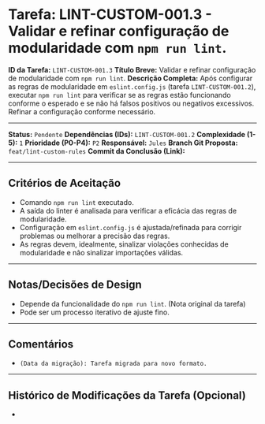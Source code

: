 # Tarefa: LINT-CUSTOM-001.3 - Validar e refinar configuração de modularidade com `npm run lint`.

**ID da Tarefa:** `LINT-CUSTOM-001.3`
**Título Breve:** Validar e refinar configuração de modularidade com `npm run lint`.
**Descrição Completa:**
Após configurar as regras de modularidade em `eslint.config.js` (tarefa `LINT-CUSTOM-001.2`), executar `npm run lint` para verificar se as regras estão funcionando conforme o esperado e se não há falsos positivos ou negativos excessivos. Refinar a configuração conforme necessário.

---

**Status:** `Pendente`
**Dependências (IDs):** `LINT-CUSTOM-001.2`
**Complexidade (1-5):** `1`
**Prioridade (P0-P4):** `P2`
**Responsável:** `Jules`
**Branch Git Proposta:** `feat/lint-custom-rules`
**Commit da Conclusão (Link):**

---

## Critérios de Aceitação
- Comando `npm run lint` executado.
- A saída do linter é analisada para verificar a eficácia das regras de modularidade.
- Configuração em `eslint.config.js` é ajustada/refinada para corrigir problemas ou melhorar a precisão das regras.
- As regras devem, idealmente, sinalizar violações conhecidas de modularidade e não sinalizar importações válidas.

---

## Notas/Decisões de Design
- Depende da funcionalidade do `npm run lint`. (Nota original da tarefa)
- Pode ser um processo iterativo de ajuste fino.

---

## Comentários
- `(Data da migração): Tarefa migrada para novo formato.`

---

## Histórico de Modificações da Tarefa (Opcional)
-
